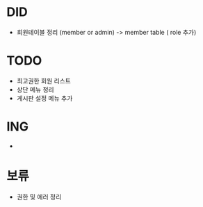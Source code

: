 # DID
  - 회원테이블 정리 (member or admin)
     -> member table ( role 추가) 

# TODO
  - 최고권한 회원 리스트
 - 상단 메뉴 정리
 - 게시판 설정 메뉴 추가

# ING
 -

# 보류
 - 권한 및 에러 정리